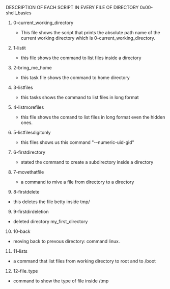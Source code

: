 DESCRIPTION OF EACH SCRIPT IN EVERY FILE OF DIRECTORY 0x00-shell_basics
 
1. 0-current_working_directory

   * This file shows the script that prints the absolute path name of the current working directory which is 0-current_working_directory.

2. 1-listit
  
   * this file shows the command to list files inside a directory

3. 2-bring_me_home

   * this task file shows the command to home directory

4. 3-listfiles

   * this tasks shows the command to list files in long format

4. 4-listmorefiles

   * this file shows the comand to list files in long format even the hidden ones.

5. 5-listfilesdigitonly

   * this files shows us this command "--numeric-uid-gid"

6. 6-firstdirectory

   * stated the command to create a subdirectory inside a directory

7. 7-movethatfile


   * a command to mive a file from directory to a directory

8.  8-firstdelete

   * this deletes the file betty inside tmp/

9.  9-firstdirdeletion

   * deleted directory my_first_directory

10. 10-back


   * moving back to prevous directory: command linux.

11. 11-lists

   * a command that list files from working directory to root and to /boot

12.  12-file_type


   * command to show the type of file inside /tmp

